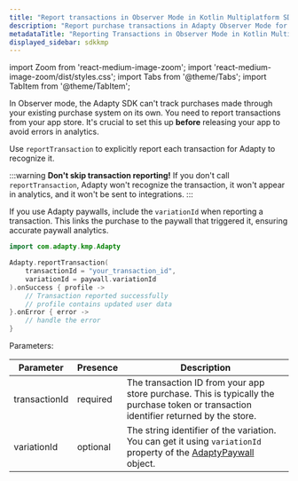 ```yaml
---
title: "Report transactions in Observer Mode in Kotlin Multiplatform SDK"
description: "Report purchase transactions in Adapty Observer Mode for user insights and revenue tracking in Kotlin Multiplatform SDK."
metadataTitle: "Reporting Transactions in Observer Mode in Kotlin Multiplatform SDK | Adapty Docs"
displayed_sidebar: sdkkmp
---
```


import Zoom from 'react-medium-image-zoom';
import 'react-medium-image-zoom/dist/styles.css';
import Tabs from '@theme/Tabs';
import TabItem from '@theme/TabItem'; 


In Observer mode, the Adapty SDK can't track purchases made through your existing purchase system on its own. You need to report transactions from your app store. It's crucial to set this up **before** releasing your app to avoid errors in analytics.

Use `reportTransaction` to explicitly report each transaction for Adapty to recognize it.

:::warning
**Don't skip transaction reporting!**
If you don't call `reportTransaction`, Adapty won't recognize the transaction, it won't appear in analytics, and it won't be sent to integrations.
:::

If you use Adapty paywalls, include the `variationId` when reporting a transaction. This links the purchase to the paywall that triggered it, ensuring accurate paywall analytics.


```kotlin showLineNumbers
import com.adapty.kmp.Adapty

Adapty.reportTransaction(
    transactionId = "your_transaction_id",
    variationId = paywall.variationId
).onSuccess { profile ->
    // Transaction reported successfully
    // profile contains updated user data
}.onError { error ->
    // handle the error
}
```

Parameters:

| Parameter       | Presence | Description                                                                                                                                                                                  |
| --------------- | -------- |----------------------------------------------------------------------------------------------------------------------------------------------------------------------------------------------|
| transactionId   | required | The transaction ID from your app store purchase. This is typically the purchase token or transaction identifier returned by the store.                                                       |
| variationId     | optional | The string identifier of the variation. You can get it using `variationId` property of the [AdaptyPaywall](https://kmp.adapty.io//////adapty/com.adapty.kmp.models/-adapty-paywall/) object. |
